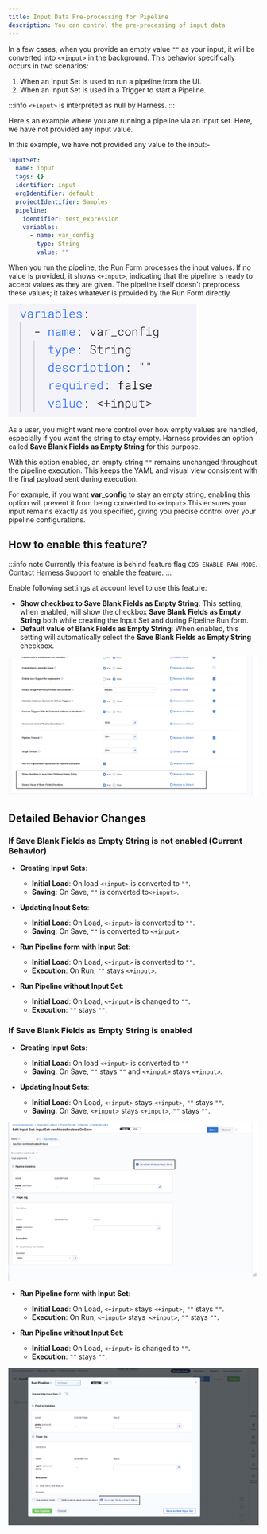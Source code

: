 ```yaml
---
title: Input Data Pre-processing for Pipeline
description: You can control the pre-processing of input data
---
```


In a few cases, when you provide an empty value `""` as your input, it will be converted into `<+input>` in the background. This behavior specifically occurs in two scenarios:

1. When an Input Set is used to run a pipeline from the UI.
2. When an Input Set is used in a Trigger to start a Pipeline.

:::info
`<+input>` is interpreted as null by Harness.
::: 

Here's an example where you are running a pipeline via an input set. Here, we have not provided any input value.

In this example, we have not provided any value to the input:-

```yaml
inputSet:
  name: input
  tags: {}
  identifier: input
  orgIdentifier: default
  projectIdentifier: Samples
  pipeline:
    identifier: test_expression
    variables:
      - name: var_config
        type: String
        value: ""
```
When you run the pipeline, the Run Form processes the input values. If no value is provided, it shows `<+input>`, indicating that the pipeline is ready to accept values as they are given. The pipeline itself doesn't preprocess these values; it takes whatever is provided by the Run Form directly.

![](./static/compiled_yaml_processing.png)

As a user, you might want more control over how empty values are handled, especially if you want the string to stay empty. Harness provides an option called **Save Blank Fields as Empty String** for this purpose.

With this option enabled, an empty string `""` remains unchanged throughout the pipeline execution. This keeps the YAML and visual view consistent with the final payload sent during execution.

For example, if you want **var_config** to stay an empty string, enabling this option will prevent it from being converted to `<+input>`.This ensures your input remains exactly as you specified, giving you precise control over your pipeline configurations.

## How to enable this feature?

:::info note
Currently this feature is behind feature flag `CDS_ENABLE_RAW_MODE`. Contact [Harness Support](mailto:support@harness.io) to enable the feature.
:::

Enable following settings at account level to use this feature:

- **Show checkbox to Save Blank Fields as Empty String**: This setting, when enabled, will show the checkbox **Save Blank Fields as Empty String** both while creating the Input Set and during Pipeline Run form.
- **Default value of Blank Fields as Empty String**: When enabled, this setting will automatically select the **Save Blank Fields as Empty String** checkbox.

![](./static/blank_field_as_empty_account_setting.png)

## Detailed Behavior Changes

### If Save Blank Fields as Empty String is not enabled (Current Behavior)

- **Creating Input Sets**:
   - **Initial Load**: On load `<+input>` is converted to `""`.
   - **Saving**: On Save, `""` is converted to`<+input>`.

- **Updating Input Sets**:
  - **Initial Load**: On Load, `<+input>` is converted to `""`.
  - **Saving**: On Save, `""` is converted to `<+input>`.

- **Run Pipeline form with Input Set**:
  - **Initial Load**: On Load, `<+input>` is converted to `""`.
  - **Execution**: On Run, `""` stays `<+input>`.

- **Run Pipeline without Input Set**:
  - **Initial Load**: On Load, `<+input>` is changed to `""`.
  - **Execution**: `""` stays `""`.

### If Save Blank Fields as Empty String is enabled

- **Creating Input Sets**:
   - **Initial Load**: On load `<+input>` is converted to `""`
   - **Saving**: On Save, `""` stays `""` and `<+input>` stays `<+input>`.

- **Updating Input Sets**:
  - **Initial Load**: On Load, `<+input>` stays `<+input>`, `""` stays `""`.
  - **Saving**: On Save, `<+input>` stays `<+input>`, `""` stays `""`.

![](./static/blank_field_as_empty_string_input_set.png)

- **Run Pipeline form with Input Set**:
  - **Initial Load**: On Load, `<+input>` stays `<+input>`, `""` stays `""`.
  - **Execution**: On Run, `<+input>` stays` <+input>`, `""` stays `""`.

- **Run Pipeline without Input Set**:
  - **Initial Load**: On Load, `<+input>` is changed to `""`.
  - **Execution**: `""` stays `""`.

![](./static/blank_field_as_empty_runtime.png)